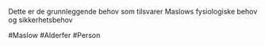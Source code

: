 Dette er de grunnleggende behov som tilsvarer Maslows fysiologiske behov og sikkerhetsbehov

#Maslow #Alderfer #Person 